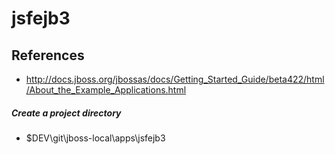 # jsfejb3

## References
* http://docs.jboss.org/jbossas/docs/Getting_Started_Guide/beta422/html/About_the_Example_Applications.html

##### Create a project directory
* $DEV\git\jboss-local\apps\jsfejb3


